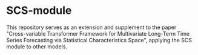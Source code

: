 # SCS-module
This repository serves as an extension and supplement to the paper "Cross-variable Transformer Framework for Multivariate Long-Term Time Series Forecasting via Statistical Characteristics Space", applying the SCS module to other models.
